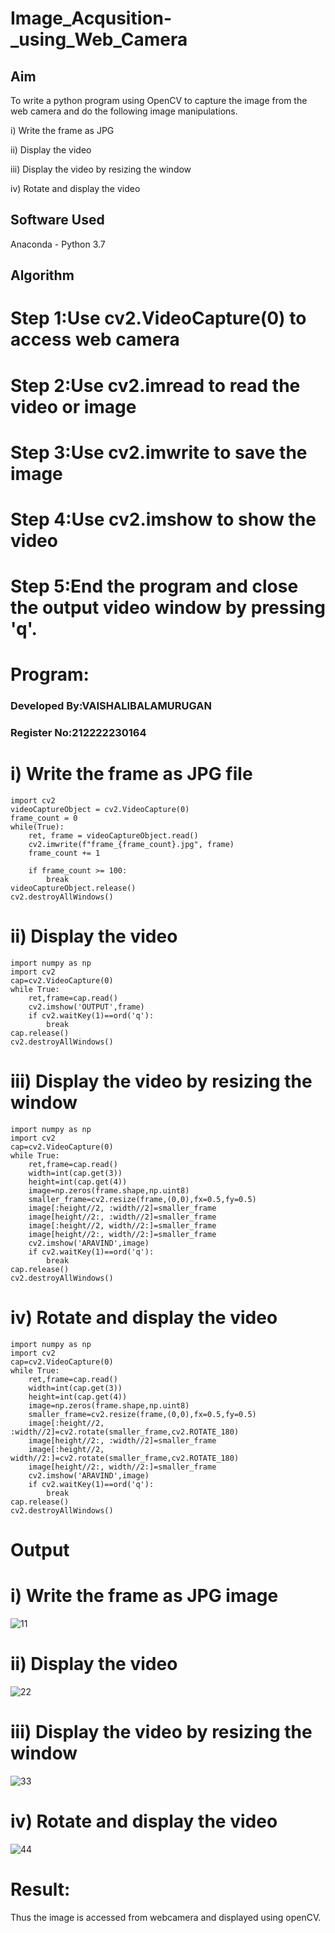 # Image_Acqusition-_using_Web_Camera
## Aim

To write a python program using OpenCV to capture the image from the web camera and do the following image manipulations.

i) Write the frame as JPG 

ii) Display the video 

iii) Display the video by resizing the window

iv) Rotate and display the video

## Software Used
Anaconda - Python 3.7
## Algorithm
# Step 1:Use cv2.VideoCapture(0) to access web camera

# Step 2:Use cv2.imread to read the video or image

# Step 3:Use cv2.imwrite to save the image

# Step 4:Use cv2.imshow to show the video

# Step 5:End the program and close the output video window by pressing 'q'.

# Program:
### Developed By:VAISHALIBALAMURUGAN
### Register No:212222230164
# i) Write the frame as JPG file
```
import cv2
videoCaptureObject = cv2.VideoCapture(0)
frame_count = 0
while(True):
    ret, frame = videoCaptureObject.read()
    cv2.imwrite(f"frame_{frame_count}.jpg", frame)
    frame_count += 1
    
    if frame_count >= 100:
        break
videoCaptureObject.release()
cv2.destroyAllWindows()
```
# ii) Display the video
```
import numpy as np
import cv2
cap=cv2.VideoCapture(0)
while True:
    ret,frame=cap.read()
    cv2.imshow('OUTPUT',frame)
    if cv2.waitKey(1)==ord('q'):
        break
cap.release()
cv2.destroyAllWindows()
```
# iii) Display the video by resizing the window
```
import numpy as np
import cv2
cap=cv2.VideoCapture(0)
while True:
    ret,frame=cap.read()
    width=int(cap.get(3))
    height=int(cap.get(4))
    image=np.zeros(frame.shape,np.uint8)
    smaller_frame=cv2.resize(frame,(0,0),fx=0.5,fy=0.5)
    image[:height//2, :width//2]=smaller_frame
    image[height//2:, :width//2]=smaller_frame
    image[:height//2, width//2:]=smaller_frame
    image[height//2:, width//2:]=smaller_frame
    cv2.imshow('ARAVIND',image)
    if cv2.waitKey(1)==ord('q'):
        break
cap.release()
cv2.destroyAllWindows()
```
# iv) Rotate and display the video
```
import numpy as np
import cv2
cap=cv2.VideoCapture(0)
while True:
    ret,frame=cap.read()
    width=int(cap.get(3))
    height=int(cap.get(4))
    image=np.zeros(frame.shape,np.uint8)
    smaller_frame=cv2.resize(frame,(0,0),fx=0.5,fy=0.5)
    image[:height//2, :width//2]=cv2.rotate(smaller_frame,cv2.ROTATE_180)
    image[height//2:, :width//2]=smaller_frame
    image[:height//2, width//2:]=cv2.rotate(smaller_frame,cv2.ROTATE_180)
    image[height//2:, width//2:]=smaller_frame
    cv2.imshow('ARAVIND',image)
    if cv2.waitKey(1)==ord('q'):
        break
cap.release()
cv2.destroyAllWindows()
```




# Output
# i) Write the frame as JPG image
![11](https://github.com/VaishaliBalamurugan22008813/Image_Acqusition-_using_Web_Camera/assets/119390134/caaa7dd3-92bc-4b24-90a6-ed81f2b7a0d8)


# ii) Display the video
![22](https://github.com/VaishaliBalamurugan22008813/Image_Acqusition-_using_Web_Camera/assets/119390134/115235c0-3b9e-43a6-a670-6912bb635b20)


# iii) Display the video by resizing the window
![33](https://github.com/VaishaliBalamurugan22008813/Image_Acqusition-_using_Web_Camera/assets/119390134/b5a8f699-3484-4706-898d-ab71da2a6e44)


# iv) Rotate and display the video
![44](https://github.com/VaishaliBalamurugan22008813/Image_Acqusition-_using_Web_Camera/assets/119390134/b6cdb0c2-a492-4624-bb4f-519d99c18f80)


# Result:
Thus the image is accessed from webcamera and displayed using openCV.
